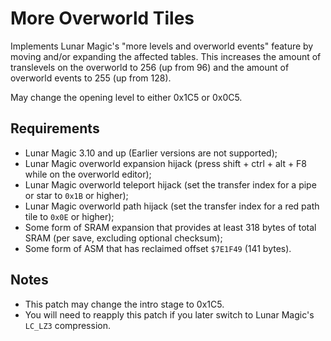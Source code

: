# More Overworld Tiles

Implements Lunar Magic's "more levels and overworld events" feature by moving
and/or expanding the affected tables. This increases the amount of translevels
on the overworld to 256 (up from 96) and the amount of overworld events to 255
(up from 128).

May change the opening level to either 0x1C5 or 0x0C5.

## Requirements

* Lunar Magic 3.10 and up (Earlier versions are not supported);
* Lunar Magic overworld expansion hijack (press shift + ctrl + alt + F8 while on
the overworld editor);
* Lunar Magic overworld teleport hijack (set the transfer index for a pipe or
star to `0x1B` or higher);
* Lunar Magic overworld path hijack (set the transfer index for a red path tile
to `0x0E` or higher);
* Some form of SRAM expansion that provides at least 318 bytes of total SRAM
(per save, excluding optional checksum);
* Some form of ASM that has reclaimed offset `$7E1F49` (141 bytes).

## Notes

* This patch may change the intro stage to 0x1C5.
* You will need to reapply this patch if you later switch to Lunar Magic's
`LC_LZ3` compression.
